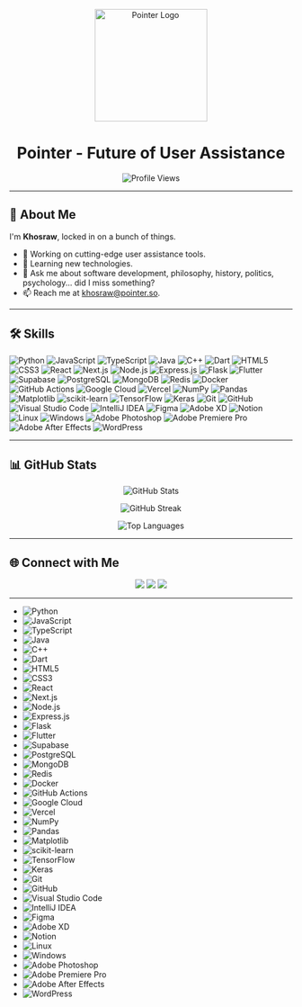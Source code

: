 <!-- Header -->
<p align="center">
  <img src="https://github.com/user-attachments/assets/9676c844-073b-42e7-aa6f-99b0c3b2294e" alt="Pointer Logo" width="200"/>
</p>

<h1 align="center">Pointer - Future of User Assistance</h1>

<!-- Profile Views -->
<p align="center">
  <img src="https://komarev.com/ghpvc/?username=Khosraw&label=Profile%20Views&color=0e75b6&style=flat" alt="Profile Views"/>
</p>

---

## 👋 About Me

I'm **Khosraw**, locked in on a bunch of things.

- 🔭 Working on cutting-edge user assistance tools.
- 🌱 Learning new technologies.
- 💬 Ask me about software development, philosophy, history, politics, psychology... did I miss something?
- 📫 Reach me at [khosraw@pointer.so](mailto:khosraw@pointer.so).

---

## 🛠️ Skills

![Python](https://img.shields.io/badge/Python-3776AB?style=for-the-badge&logo=python&logoColor=white)
![JavaScript](https://img.shields.io/badge/JavaScript-F7DF1E?style=for-the-badge&logo=javascript&logoColor=black)
![TypeScript](https://img.shields.io/badge/TypeScript-3178C6?style=for-the-badge&logo=typescript&logoColor=white)
![Java](https://img.shields.io/badge/Java-ED8B00?style=for-the-badge&logo=java&logoColor=white)
![C++](https://img.shields.io/badge/C%2B%2B-00599C?style=for-the-badge&logo=c%2B%2B&logoColor=white)
![Dart](https://img.shields.io/badge/Dart-0175C2?style=for-the-badge&logo=dart&logoColor=white)
![HTML5](https://img.shields.io/badge/HTML5-E34F26?style=for-the-badge&logo=html5&logoColor=white)
![CSS3](https://img.shields.io/badge/CSS3-1572B6?style=for-the-badge&logo=css3&logoColor=white)
![React](https://img.shields.io/badge/React-20232A?style=for-the-badge&logo=react&logoColor=61DAFB)
![Next.js](https://img.shields.io/badge/Next.js-000000?style=for-the-badge&logo=next.js&logoColor=white)
![Node.js](https://img.shields.io/badge/Node.js-339933?style=for-the-badge&logo=node.js&logoColor=white)
![Express.js](https://img.shields.io/badge/Express.js-404D59?style=for-the-badge&logo=express&logoColor=white)
![Flask](https://img.shields.io/badge/Flask-000000?style=for-the-badge&logo=flask&logoColor=white)
![Flutter](https://img.shields.io/badge/Flutter-02569B?style=for-the-badge&logo=flutter&logoColor=white)
![Supabase](https://img.shields.io/badge/Supabase-30b377?style=for-the-badge&logo=supabase&logoColor=white)
![PostgreSQL](https://img.shields.io/badge/PostgreSQL-316192?style=for-the-badge&logo=postgresql&logoColor=white)
![MongoDB](https://img.shields.io/badge/MongoDB-4EA94B?style=for-the-badge&logo=mongodb&logoColor=white)
![Redis](https://img.shields.io/badge/Redis-DC382D?style=for-the-badge&logo=redis&logoColor=white)
![Docker](https://img.shields.io/badge/Docker-2496ED?style=for-the-badge&logo=docker&logoColor=white)
![GitHub Actions](https://img.shields.io/badge/GitHub_Actions-2088FF?style=for-the-badge&logo=github-actions&logoColor=white)
![Google Cloud](https://img.shields.io/badge/Google_Cloud-4285F4?style=for-the-badge&logo=google-cloud&logoColor=white)
![Vercel](https://img.shields.io/badge/Vercel-000000?style=for-the-badge&logo=vercel&logoColor=white)
![NumPy](https://img.shields.io/badge/NumPy-013243?style=for-the-badge&logo=numpy&logoColor=white)
![Pandas](https://img.shields.io/badge/Pandas-150458?style=for-the-badge&logo=pandas&logoColor=white)
![Matplotlib](https://img.shields.io/badge/Matplotlib-11557C?style=for-the-badge&logo=matplotlib&logoColor=white)
![scikit-learn](https://img.shields.io/badge/scikit--learn-F7931E?style=for-the-badge&logo=scikit-learn&logoColor=white)
![TensorFlow](https://img.shields.io/badge/TensorFlow-FF6F00?style=for-the-badge&logo=tensorflow&logoColor=white)
![Keras](https://img.shields.io/badge/Keras-D00000?style=for-the-badge&logo=keras&logoColor=white)
![Git](https://img.shields.io/badge/Git-F05032?style=for-the-badge&logo=git&logoColor=white)
![GitHub](https://img.shields.io/badge/GitHub-181717?style=for-the-badge&logo=github&logoColor=white)
![Visual Studio Code](https://img.shields.io/badge/VS_Code-007ACC?style=for-the-badge&logo=visual-studio-code&logoColor=white)
![IntelliJ IDEA](https://img.shields.io/badge/IntelliJ_IDEA-000000?style=for-the-badge&logo=intellij-idea&logoColor=white)
![Figma](https://img.shields.io/badge/Figma-F24E1E?style=for-the-badge&logo=figma&logoColor=white)
![Adobe XD](https://img.shields.io/badge/Adobe_XD-470137?style=for-the-badge&logo=adobe-xd&logoColor=white)
![Notion](https://img.shields.io/badge/Notion-000000?style=for-the-badge&logo=notion&logoColor=white)
![Linux](https://img.shields.io/badge/Linux-FCC624?style=for-the-badge&logo=linux&logoColor=black)
![Windows](https://img.shields.io/badge/Windows-0078D6?style=for-the-badge&logo=windows&logoColor=white)
![Adobe Photoshop](https://img.shields.io/badge/Adobe_Photoshop-31A8FF?style=for-the-badge&logo=adobe-photoshop&logoColor=white)
![Adobe Premiere Pro](https://img.shields.io/badge/Adobe_Premiere_Pro-330D3E?style=for-the-badge&logo=adobe-premiere-pro&logoColor=white)
![Adobe After Effects](https://img.shields.io/badge/Adobe_After-Effects-cf96fd?style=for-the-badge&logo=adobe-after-effects&logoColor=white)
![WordPress](https://img.shields.io/badge/WordPress-21759B?style=for-the-badge&logo=wordpress&logoColor=white)

---

## 📊 GitHub Stats

<p align="center">
  <img src="https://github-readme-stats-d.vercel.app/api?username=Khosraw&show_icons=true&theme=github_dark&hide_border=true" alt="GitHub Stats"/>
</p>

<p align="center">
  <img src="https://github-readme-streak-stats.herokuapp.com/?user=Khosraw&theme=github_dark&hide_border=true" alt="GitHub Streak"/>
</p>

<p align="center">
  <img src="https://github-readme-stats-d.vercel.app/api/top-langs/?username=Khosraw&theme=github_dark&hide_border=true&layout=compact" alt="Top Languages"/>
</p>

---

## 🌐 Connect with Me

<p align="center">
  <a href="https://linkedin.com/in/khosraw"><img src="https://img.shields.io/badge/LinkedIn-0A66C2?style=for-the-badge&logo=linkedin&logoColor=white"/></a>
  <a href="https://twitter.com/AziziKhosraw"><img src="https://img.shields.io/badge/Twitter-1DA1F2?style=for-the-badge&logo=twitter&logoColor=white"/></a>
  <a href="mailto:khosraw@pointer.so"><img src="https://img.shields.io/badge/Email-D14836?style=for-the-badge&logo=gmail&logoColor=white"/></a>
</p>

---

- ![Python](https://img.shields.io/badge/Python-3776AB?style=for-the-badge&logo=python&logoColor=white)
- ![JavaScript](https://img.shields.io/badge/JavaScript-F7DF1E?style=for-the-badge&logo=javascript&logoColor=black)
- ![TypeScript](https://img.shields.io/badge/TypeScript-3178C6?style=for-the-badge&logo=typescript&logoColor=white)
- ![Java](https://img.shields.io/badge/Java-ED8B00?style=for-the-badge&logo=java&logoColor=white)
- ![C++](https://img.shields.io/badge/C%2B%2B-00599C?style=for-the-badge&logo=c%2B%2B&logoColor=white)
- ![Dart](https://img.shields.io/badge/Dart-0175C2?style=for-the-badge&logo=dart&logoColor=white)
- ![HTML5](https://img.shields.io/badge/HTML5-E34F26?style=for-the-badge&logo=html5&logoColor=white)
- ![CSS3](https://img.shields.io/badge/CSS3-1572B6?style=for-the-badge&logo=css3&logoColor=white)
- ![React](https://img.shields.io/badge/React-20232A?style=for-the-badge&logo=react&logoColor=61DAFB)
- ![Next.js](https://img.shields.io/badge/Next.js-000000?style=for-the-badge&logo=next.js&logoColor=white)
- ![Node.js](https://img.shields.io/badge/Node.js-339933?style=for-the-badge&logo=node.js&logoColor=white)
- ![Express.js](https://img.shields.io/badge/Express.js-404D59?style=for-the-badge&logo=express&logoColor=white)
- ![Flask](https://img.shields.io/badge/Flask-000000?style=for-the-badge&logo=flask&logoColor=white)
- ![Flutter](https://img.shields.io/badge/Flutter-02569B?style=for-the-badge&logo=flutter&logoColor=white)
- ![Supabase](https://img.shields.io/badge/Supabase-00ADB5?style=for-the-badge&logo=supabase&logoColor=white)
- ![PostgreSQL](https://img.shields.io/badge/PostgreSQL-316192?style=for-the-badge&logo=postgresql&logoColor=white)
- ![MongoDB](https://img.shields.io/badge/MongoDB-4EA94B?style=for-the-badge&logo=mongodb&logoColor=white)
- ![Redis](https://img.shields.io/badge/Redis-DC382D?style=for-the-badge&logo=redis&logoColor=white)
- ![Docker](https://img.shields.io/badge/Docker-2496ED?style=for-the-badge&logo=docker&logoColor=white)
- ![GitHub Actions](https://img.shields.io/badge/GitHub_Actions-2088FF?style=for-the-badge&logo=github-actions&logoColor=white)
- ![Google Cloud](https://img.shields.io/badge/Google_Cloud-4285F4?style=for-the-badge&logo=google-cloud&logoColor=white)
- ![Vercel](https://img.shields.io/badge/Vercel-000000?style=for-the-badge&logo=vercel&logoColor=white)
- ![NumPy](https://img.shields.io/badge/NumPy-013243?style=for-the-badge&logo=numpy&logoColor=white)
- ![Pandas](https://img.shields.io/badge/Pandas-150458?style=for-the-badge&logo=pandas&logoColor=white)
- ![Matplotlib](https://img.shields.io/badge/Matplotlib-11557C?style=for-the-badge&logo=matplotlib&logoColor=white)
- ![scikit-learn](https://img.shields.io/badge/scikit--learn-F7931E?style=for-the-badge&logo=scikit-learn&logoColor=white)
- ![TensorFlow](https://img.shields.io/badge/TensorFlow-FF6F00?style=for-the-badge&logo=tensorflow&logoColor=white)
- ![Keras](https://img.shields.io/badge/Keras-D00000?style=for-the-badge&logo=keras&logoColor=white)
- ![Git](https://img.shields.io/badge/Git-F05032?style=for-the-badge&logo=git&logoColor=white)
- ![GitHub](https://img.shields.io/badge/GitHub-181717?style=for-the-badge&logo=github&logoColor=white)
- ![Visual Studio Code](https://img.shields.io/badge/VS_Code-007ACC?style=for-the-badge&logo=visual-studio-code&logoColor=white)
- ![IntelliJ IDEA](https://img.shields.io/badge/IntelliJ_IDEA-000000?style=for-the-badge&logo=intellij-idea&logoColor=white)
- ![Figma](https://img.shields.io/badge/Figma-F24E1E?style=for-the-badge&logo=figma&logoColor=white)
- ![Adobe XD](https://img.shields.io/badge/Adobe_XD-470137?style=for-the-badge&logo=adobe-xd&logoColor=white)
- ![Notion](https://img.shields.io/badge/Notion-000000?style=for-the-badge&logo=notion&logoColor=white)
- ![Linux](https://img.shields.io/badge/Linux-FCC624?style=for-the-badge&logo=linux&logoColor=black)
- ![Windows](https://img.shields.io/badge/Windows-0078D6?style=for-the-badge&logo=windows&logoColor=white)
- ![Adobe Photoshop](https://img.shields.io/badge/Adobe_Photoshop-31A8FF?style=for-the-badge&logo=adobe-photoshop&logoColor=white)
- ![Adobe Premiere Pro](https://img.shields.io/badge/Adobe_Premiere_Pro-330D3E?style=for-the-badge&logo=adobe-premiere-pro&logoColor=white)
- ![Adobe After Effects](https://img.shields.io/badge/Adobe_After-Effects-cf96fd?style=for-the-badge&logo=adobe-after-effects&logoColor=white)
- ![WordPress](https://img.shields.io/badge/WordPress-21759B?style=for-the-badge&logo=wordpress&logoColor=white)
